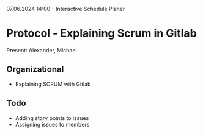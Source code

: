 07.06.2024 14:00 - Interactive Schedule Planer

# Protocol - Explaining Scrum in Gitlab

Present: Alexander, Michael

## Organizational
- Explaining SCRUM with Gitlab

## Todo
- Adding story points to issues
- Assigning issues to members
